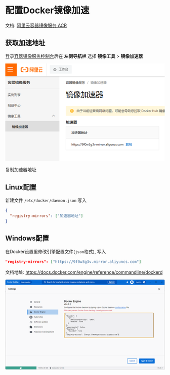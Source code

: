# 配置Docker镜像加速

文档: [阿里云容器镜像服务 ACR](https://help.aliyun.com/document_detail/60750.html)

## 获取加速地址

登录[容器镜像服务控制台](https://cr.console.aliyun.com/?spm=a2c4g.60750.0.0.19e6296aOMcb07)后在 **左侧导航栏** 选择 **镜像工具** > **镜像加速器**

![mirror](./mirror/mirror.png)

复制加速器地址

## Linux配置

新建文件 `/etc/docker/daemon.json` 写入

```json
{
  "registry-mirrors": ["加速器地址"]
}
```

## Windows配置

在Docker设置里修改引擎配置文件(`json`格式), 写入

```json
"registry-mirrors": ["https://9f0w3g3v.mirror.aliyuncs.com"]
```

文档地址: https://docs.docker.com/engine/reference/commandline/dockerd

![windowsdocker](./mirror/windowsdocker.png)